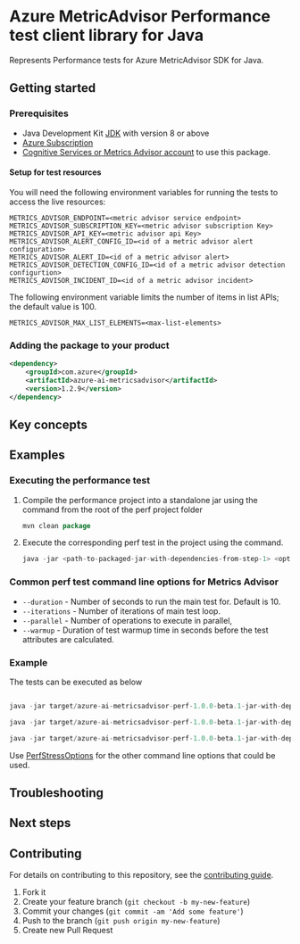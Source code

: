 # Azure MetricAdvisor Performance test client library for Java

Represents Performance tests for Azure MetricAdvisor SDK for Java.

## Getting started

### Prerequisites

- Java Development Kit [JDK][jdk_link] with version 8 or above
- [Azure Subscription][azure_subscription]
- [Cognitive Services or Metrics Advisor account][metrics_advisor_account] to use this package.

#### Setup for test resources

You will need the following environment variables for running the tests to access the live resources:

```
METRICS_ADVISOR_ENDPOINT=<metric advisor service endpoint>
METRICS_ADVISOR_SUBSCRIPTION_KEY=<metric advisor subscription Key>
METRICS_ADVISOR_API_KEY=<metric advisor api Key>
METRICS_ADVISOR_ALERT_CONFIG_ID=<id of a metric advisor alert configuration>
METRICS_ADVISOR_ALERT_ID=<id of a metric advisor alert>
METRICS_ADVISOR_DETECTION_CONFIG_ID=<id of a metric advisor detection configurtion>
METRICS_ADVISOR_INCIDENT_ID=<id of a metric advisor incident>
```

The following environment variable limits the number of items in list APIs; the default value is 100.

```
METRICS_ADVISOR_MAX_LIST_ELEMENTS=<max-list-elements>
```

### Adding the package to your product
[//]: # ({x-version-update-start;com.azure:azure-ai-metricsadvisor;current})
```xml
<dependency>
    <groupId>com.azure</groupId>
    <artifactId>azure-ai-metricsadvisor</artifactId>
    <version>1.2.9</version>
</dependency>
```
[//]: # ({x-version-update-end})

## Key concepts

## Examples
### Executing the performance test
1. Compile the performance project into a standalone jar using the command from the root of the perf project folder
   ```java
   mvn clean package

2. Execute the corresponding perf test in the project using the command.
   ```java
   java -jar <path-to-packaged-jar-with-dependencies-from-step-1> <options-for-the-test>

### Common perf test command line options for Metrics Advisor
- `--duration` - Number of seconds to run the main test for. Default is 10.
- `--iterations` - Number of iterations of main test loop.
- `--parallel` - Number of operations to execute in parallel,
- `--warmup` - Duration of test warmup time in seconds before the test attributes are calculated.

### Example

The tests can be executed as below

```java

java -jar target/azure-ai-metricsadvisor-perf-1.0.0-beta.1-jar-with-dependencies.jar anomalieslist --warmup 1 --iterations 1 --parallel 5 --duration 30

java -jar target/azure-ai-metricsadvisor-perf-1.0.0-beta.1-jar-with-dependencies.jar incidentslist --warmup 1 --iterations 1 --parallel 5 --duration 30

java -jar target/azure-ai-metricsadvisor-perf-1.0.0-beta.1-jar-with-dependencies.jar rootcauselist --warmup 1 --iterations 1 --parallel 5 --duration 30

```

Use [PerfStressOptions](https://github.com/Azure/azure-sdk-for-java/blob/main/common/perf-test-core/src/main/java/com/azure/perf/test/core/PerfStressOptions.java)
for the other command line options that could be used.

## Troubleshooting

## Next steps

## Contributing

For details on contributing to this repository, see the [contributing guide](https://github.com/Azure/azure-sdk-for-java/blob/main/CONTRIBUTING.md).

1. Fork it
1. Create your feature branch (`git checkout -b my-new-feature`)
1. Commit your changes (`git commit -am 'Add some feature'`)
1. Push to the branch (`git push origin my-new-feature`)
1. Create new Pull Request

<!-- LINKS -->
[azure_subscription]: https://azure.microsoft.com/free
[jdk_link]: https://learn.microsoft.com/java/azure/jdk/?view=azure-java-stable
[metrics_advisor_account]: https://ms.portal.azure.com/#create/Microsoft.CognitiveServicesMetricsAdvisor
